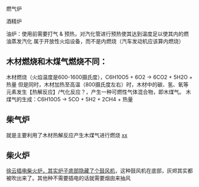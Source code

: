 燃气炉

酒精炉

油炉：使用前需要打气 & 预热，对汽化管进行预热使其达到温度足以使其内的燃油蒸发汽化 
属于开放性火焰设备，而不是内燃烧（汽车发动机应该算内燃烧）


## 木材燃烧和木煤气燃烧不同：
木材燃烧（火焰温度是600-1600摄氏度），C6H10O5 + 6O2 → 6CO2 + 5H2O + 热量
但是同时，木材加热至高温（800摄氏度左右）时，木材中的碳、氢、氧等元素发生【热解反应】/气化反应？，产生一种可燃性气体混合物，即木煤气。
木煤气的生成：C6H10O5 → 5CO + 5H2 + 2CH4 + 热量

## 柴气炉
就是主要利用了木材热解反应产生木煤气进行燃烧
[xx](https://www.bilibili.com/video/BV1vK4y1E7Xz/?spm_id_from=333.337.search-card.all.click&vd_source=043e9779eed286d25f55da209251818b)

## 柴火炉
[徐云插电柴火炉，其实炉子底部隐藏了个鼓风机](https://item.jd.com/71681621918.html)，这种鼓风机在底部，灰烬其实都被吹出来了。其他种不需要插电的话就需要烟囱来抽风
